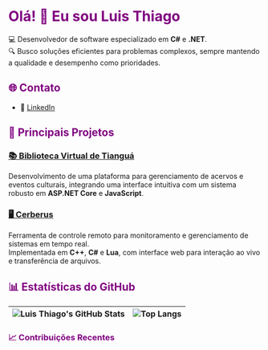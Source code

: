 # <span style="color:purple">Olá! 👋 Eu sou Luis Thiago</span>

💻 Desenvolvedor de software especializado em **C#** e **.NET**.  
🔍 Busco soluções eficientes para problemas complexos, sempre mantendo a qualidade e desempenho como prioridades.

## <span style="color:purple">🌐 Contato</span>
- 💼 [LinkedIn](https://www.linkedin.com/in/lthiagovs/)

## <span style="color:purple">🚀 Principais Projetos</span>

### [📚 Biblioteca Virtual de Tianguá](https://github.com/lthiagovs/biblioteca_virtual)
Desenvolvimento de uma plataforma para gerenciamento de acervos e eventos culturais, integrando uma interface intuitiva com um sistema robusto em **ASP.NET Core** e **JavaScript**.

### [🖥️ Cerberus](https://github.com/lthiagovs/cerberus.net)
Ferramenta de controle remoto para monitoramento e gerenciamento de sistemas em tempo real.  
Implementada em **C++**, **C#** e **Lua**, com interface web para interação ao vivo e transferência de arquivos.

## <span style="color:purple">📊 Estatísticas do GitHub</span>

| ![Luis Thiago's GitHub Stats](https://github-readme-stats.vercel.app/api?username=lthiagovs&show_icons=true&theme=tokyonight&hide_title=true&hide=issues) | ![Top Langs](https://github-readme-stats.vercel.app/api/top-langs/?username=lthiagovs&layout=compact&theme=tokyonight) |
| --- | --- |

### <span style="color:purple">📈 Contribuições Recentes</span>
